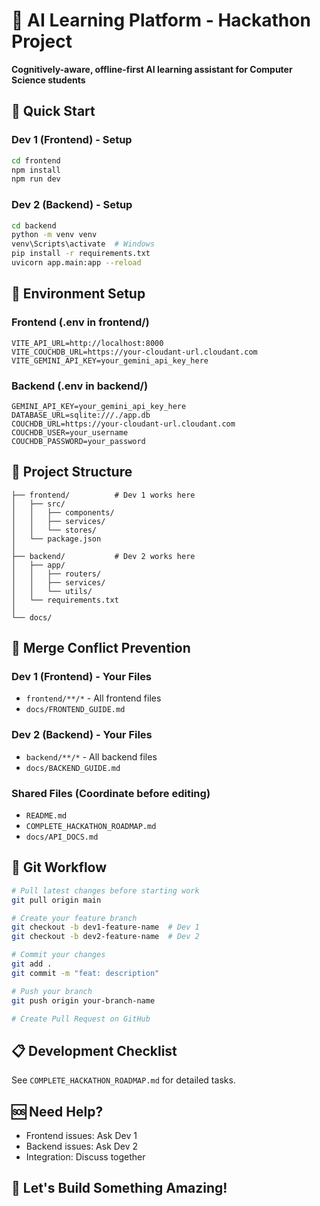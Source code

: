 # 🚀 AI Learning Platform - Hackathon Project

**Cognitively-aware, offline-first AI learning assistant for Computer Science students**

## 🎯 Quick Start

### Dev 1 (Frontend) - Setup
```bash
cd frontend
npm install
npm run dev
```

### Dev 2 (Backend) - Setup
```bash
cd backend
python -m venv venv
venv\Scripts\activate  # Windows
pip install -r requirements.txt
uvicorn app.main:app --reload
```

## 🔑 Environment Setup

### Frontend (.env in frontend/)
```
VITE_API_URL=http://localhost:8000
VITE_COUCHDB_URL=https://your-cloudant-url.cloudant.com
VITE_GEMINI_API_KEY=your_gemini_api_key_here
```

### Backend (.env in backend/)
```
GEMINI_API_KEY=your_gemini_api_key_here
DATABASE_URL=sqlite:///./app.db
COUCHDB_URL=https://your-cloudant-url.cloudant.com
COUCHDB_USER=your_username
COUCHDB_PASSWORD=your_password
```

## 📂 Project Structure

```
├── frontend/          # Dev 1 works here
│   ├── src/
│   │   ├── components/
│   │   ├── services/
│   │   └── stores/
│   └── package.json
│
├── backend/           # Dev 2 works here
│   ├── app/
│   │   ├── routers/
│   │   ├── services/
│   │   └── utils/
│   └── requirements.txt
│
└── docs/
```

## 🚫 Merge Conflict Prevention

### Dev 1 (Frontend) - Your Files
- `frontend/**/*` - All frontend files
- `docs/FRONTEND_GUIDE.md`

### Dev 2 (Backend) - Your Files
- `backend/**/*` - All backend files
- `docs/BACKEND_GUIDE.md`

### Shared Files (Coordinate before editing)
- `README.md`
- `COMPLETE_HACKATHON_ROADMAP.md`
- `docs/API_DOCS.md`

## 🔄 Git Workflow

```bash
# Pull latest changes before starting work
git pull origin main

# Create your feature branch
git checkout -b dev1-feature-name  # Dev 1
git checkout -b dev2-feature-name  # Dev 2

# Commit your changes
git add .
git commit -m "feat: description"

# Push your branch
git push origin your-branch-name

# Create Pull Request on GitHub
```

## 📋 Development Checklist

See `COMPLETE_HACKATHON_ROADMAP.md` for detailed tasks.

## 🆘 Need Help?

- Frontend issues: Ask Dev 1
- Backend issues: Ask Dev 2
- Integration: Discuss together

## 🎉 Let's Build Something Amazing!
